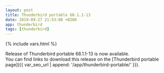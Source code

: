 ```yaml
---
layout: post
title: Thunderbird portable 68.1.1-13
date: 2019-09-27 21:53:00 +0200
app: thunderbird
tags: [thunderbird]
---
```

{% include vars.html %}

Release of Thunderbird portable 68.1.1-13 is now available.<br />
You can find links to download this release on the [Thunderbird portable page]({{ var_seo_url | append: '/app/thunderbird-portable/' }}).